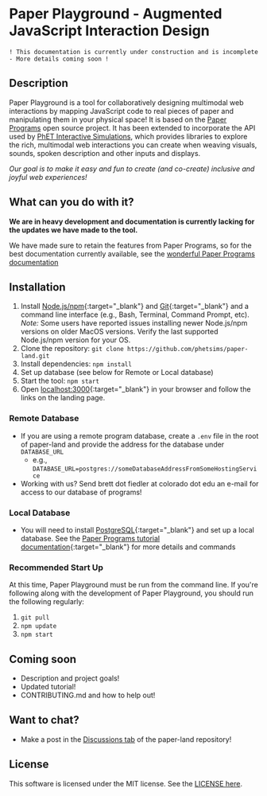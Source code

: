 # Paper Playground - Augmented JavaScript Interaction Design 

``` 
! This documentation is currently under construction and is incomplete - More details coming soon !
```
## Description

Paper Playground is a tool for collaboratively designing multimodal web interactions by mapping JavaScript code to real pieces of paper and manipulating them in your physical space! It is based on the [Paper Programs](https://paperprograms.org) open source project. It has been extended to incorporate the API used by [PhET Interactive Simulations](https://www.github.com/phetsims/), which provides libraries to explore the rich, multimodal web interactions you can create when weaving visuals, sounds, spoken description and other inputs and displays. 

*Our goal is to make it easy and fun to create (and co-create) inclusive and joyful web experiences!*

## What can you do with it?

**We are in heavy development and documentation is currently lacking for the updates we have made to the tool.** 

We have made sure to retain the features from Paper Programs, so for the best documentation currently available, see the [wonderful Paper Programs documentation](https://github.com/janpaul123/paperprograms/blob/master/docs/)

## Installation

1. Install [Node.js/npm](https://nodejs.org/en/){:target="_blank"} and [Git](https://git-scm.com/){:target="_blank"} and a command line interface (e.g., Bash, Terminal, Command Prompt, etc). *Note:* Some users have reported issues installing newer Node.js/npm versions on older MacOS versions. Verify the last supported Node.js/npm version for your OS.
1. Clone the repository: `git clone https://github.com/phetsims/paper-land.git`
2. Install dependencies: `npm install`
3. Set up database (see below for Remote or Local database)
4. Start the tool: `npm start`
5. Open [localhost:3000](http://localhost:3000/){:target="_blank"} in your browser and follow the links on the landing page.

### Remote Database

-  If you are using a remote program database, create a `.env` file in the root of paper-land and provide the address for the database under `DATABASE_URL`
   - e.g., `DATABASE_URL=postgres://someDatabaseAddressFromSomeHostingService`
 - Working with us? Send brett dot fiedler at colorado dot edu an e-mail for access to our database of programs!

### Local Database

-  You will need to install [PostgreSQL](https://www.postgresql.org/download/){:target="_blank"} and set up a local database. See the [Paper Programs tutorial documentation](https://github.com/janpaul123/paperprograms/blob/master/docs/tutorial.md#optional-setting-up-the-server-locally){:target="_blank"} for more details and commands

### Recommended Start Up
At this time, Paper Playground must be run from the command line. If you're following along with the development of Paper Playground, you should run the following regularly:

1. `git pull`
2. `npm update`
3. `npm start`

## Coming soon
- Description and project goals!
- Updated tutorial!
- CONTRIBUTING.md and how to help out!

## Want to chat?
- Make a post in the [Discussions tab](https://github.com/phetsims/paper-land/discussions/) of the paper-land repository!

## License
This software is licensed under the MIT license. See the [LICENSE here](https://github.com/phetsims/paper-land/blob/master/LICENSE).
